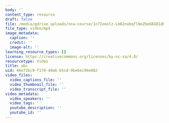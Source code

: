 ```yaml
---
body: ''
content_type: resource
draft: false
file: /media/gdrive_uploads/ocw-course/1n7Ioeolz-Lm82nobqfl0eZ6eG6GD1dNS/ih_3zbrsc5mnojqc-3.mp4
file_type: video/mp4
image_metadata:
  caption: ''
  credit: ''
  image-alt: ''
learning_resource_types: []
license: https://creativecommons.org/licenses/by-nc-sa/4.0/
resourcetype: Video
title: abc
uid: 46e72bc9-f178-40a6-b5cd-9be6ec96e082
video_files:
  video_captions_file: ''
  video_thumbnail_file: ''
  video_transcript_file: ''
video_metadata:
  video_speakers: ''
  video_tags: ''
  youtube_description: ''
  youtube_id: ''
---
```

